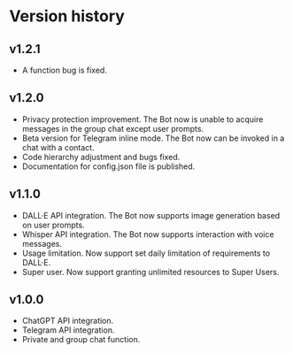 # Version history

## v1.2.1

- A function bug is fixed.

## v1.2.0

- Privacy protection improvement. The Bot now is unable to acquire messages in the group chat except user prompts.
- Beta version for Telegram inline mode. The Bot now can be invoked in a chat with a contact.
- Code hierarchy adjustment and bugs fixed.
- Documentation for config.json file is published.

## v1.1.0

- DALL·E API integration. The Bot now supports image generation based on user prompts.
- Whisper API integration. The Bot now supports interaction with voice messages.
- Usage limitation. Now support set daily limitation of requirements to DALL·E.
- Super user. Now support granting unlimited resources to Super Users.

## v1.0.0

- ChatGPT API integration.
- Telegram API integration.
- Private and group chat function.
